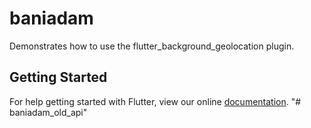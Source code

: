 # baniadam

Demonstrates how to use the flutter_background_geolocation plugin.

## Getting Started

For help getting started with Flutter, view our online
[documentation](https://flutter.io/).
"# baniadam_old_api" 
